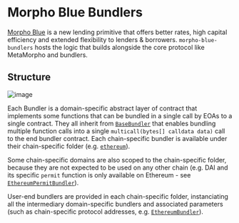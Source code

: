 # Morpho Blue Bundlers

[Morpho Blue](https://github.com/morpho-labs/morpho-blue) is a new lending primitive that offers better rates, high capital efficiency and extended flexibility to lenders & borrowers. `morpho-blue-bundlers` hosts the logic that builds alongside the core protocol like MetaMorpho and bundlers.

## Structure

![image](https://github.com/morpho-labs/morpho-blue-bundlers/assets/3147812/23ec25d2-3280-4644-bda6-8044aaea8b4f)

Each Bundler is a domain-specific abstract layer of contract that implements some functions that can be bundled in a single call by EOAs to a single contract. They all inherit from [`BaseBundler`](./src/BaseBundler.sol) that enables bundling multiple function calls into a single `multicall(bytes[] calldata data)` call to the end bundler contract. Each chain-specific bundler is available under their chain-specific folder (e.g. [`ethereum`](./src/ethereum/)).

Some chain-specific domains are also scoped to the chain-specific folder, because they are not expected to be used on any other chain (e.g. DAI and its specific `permit` function is only available on Ethereum - see [`EthereumPermitBundler`](./src/ethereum/EthereumPermitBundler.sol)).

User-end bundlers are provided in each chain-specific folder, instanciating all the intermediary domain-specific bundlers and associated parameters (such as chain-specific protocol addresses, e.g. [`EthereumBundler`](./src/ethereum/EthereumBundler.sol)).
